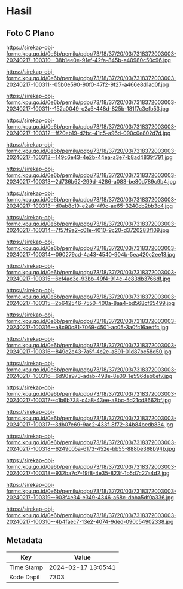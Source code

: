 # Hasil

## Foto C Plano

https://sirekap-obj-formc.kpu.go.id/0e6b/pemilu/pdpr/73/18/37/20/03/7318372003003-20240217-100310--38b1ee0e-91ef-42fa-845b-a40980c50c96.jpg

https://sirekap-obj-formc.kpu.go.id/0e6b/pemilu/pdpr/73/18/37/20/03/7318372003003-20240217-100311--05b0e590-90f0-47f2-9f27-a466e8d1ad0f.jpg

https://sirekap-obj-formc.kpu.go.id/0e6b/pemilu/pdpr/73/18/37/20/03/7318372003003-20240217-100311--152a0049-c2a6-448d-825b-181f7c3efb53.jpg

https://sirekap-obj-formc.kpu.go.id/0e6b/pemilu/pdpr/73/18/37/20/03/7318372003003-20240217-100312--ff20eb19-d2bc-41c5-a96d-090c0e802d7d.jpg

https://sirekap-obj-formc.kpu.go.id/0e6b/pemilu/pdpr/73/18/37/20/03/7318372003003-20240217-100312--149c6e43-4e2b-44ea-a3e7-b8ad4839f791.jpg

https://sirekap-obj-formc.kpu.go.id/0e6b/pemilu/pdpr/73/18/37/20/03/7318372003003-20240217-100313--2d736b62-299d-4286-a083-be80d789c9b4.jpg

https://sirekap-obj-formc.kpu.go.id/0e6b/pemilu/pdpr/73/18/37/20/03/7318372003003-20240217-100313--d0ab8c19-e2a8-4f9c-ae65-3240cb2bb3c4.jpg

https://sirekap-obj-formc.kpu.go.id/0e6b/pemilu/pdpr/73/18/37/20/03/7318372003003-20240217-100314--7f57f9a2-c01e-4010-9c20-d3720283f109.jpg

https://sirekap-obj-formc.kpu.go.id/0e6b/pemilu/pdpr/73/18/37/20/03/7318372003003-20240217-100314--090279cd-4a43-4540-904b-5ea420c2ee13.jpg

https://sirekap-obj-formc.kpu.go.id/0e6b/pemilu/pdpr/73/18/37/20/03/7318372003003-20240217-100315--6cf4ac3e-93bb-49f4-914c-4c83db3766df.jpg

https://sirekap-obj-formc.kpu.go.id/0e6b/pemilu/pdpr/73/18/37/20/03/7318372003003-20240217-100315--2b642546-7550-400a-8aa4-bd568cf65499.jpg

https://sirekap-obj-formc.kpu.go.id/0e6b/pemilu/pdpr/73/18/37/20/03/7318372003003-20240217-100316--a8c90c81-7069-4501-ac05-3a0fc16aedfc.jpg

https://sirekap-obj-formc.kpu.go.id/0e6b/pemilu/pdpr/73/18/37/20/03/7318372003003-20240217-100316--849c2e43-7a5f-4c2e-a891-01d87bc58d50.jpg

https://sirekap-obj-formc.kpu.go.id/0e6b/pemilu/pdpr/73/18/37/20/03/7318372003003-20240217-100316--6d90a973-adab-498e-8e09-1e596deb6ef7.jpg

https://sirekap-obj-formc.kpu.go.id/0e6b/pemilu/pdpr/73/18/37/20/03/7318372003003-20240217-100317--c1b6b738-c4a8-43ee-a8bc-5d21cd8662bf.jpg

https://sirekap-obj-formc.kpu.go.id/0e6b/pemilu/pdpr/73/18/37/20/03/7318372003003-20240217-100317--3db07e69-9ae2-433f-8f72-34b84bedb834.jpg

https://sirekap-obj-formc.kpu.go.id/0e6b/pemilu/pdpr/73/18/37/20/03/7318372003003-20240217-100318--6249c05a-6173-452e-bb55-888be368b94b.jpg

https://sirekap-obj-formc.kpu.go.id/0e6b/pemilu/pdpr/73/18/37/20/03/7318372003003-20240217-100318--932ba7c7-19f8-4e35-823f-1b5d7c27a4d2.jpg

https://sirekap-obj-formc.kpu.go.id/0e6b/pemilu/pdpr/73/18/37/20/03/7318372003003-20240217-100319--903f4e34-e349-4346-a68c-dbba5df0a336.jpg

https://sirekap-obj-formc.kpu.go.id/0e6b/pemilu/pdpr/73/18/37/20/03/7318372003003-20240217-100310--4b4faec7-13e2-4074-9ded-090c54902338.jpg


## Metadata

| Key        | Value               |
| ---------- | ------------------- |
| Time Stamp | 2024-02-17 13:05:41 |
| Kode Dapil | 7303                |



